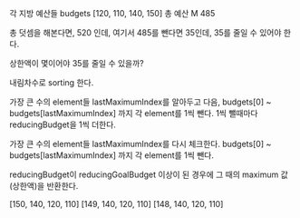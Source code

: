 각 지방 예산들 budgets [120, 110, 140, 150]
총 예산 M 485

총 덧셈을 해본다면, 520 인데, 여기서 485를 뺀다면
35인데, 35를 줄일 수 있어야 한다.

상한액이 몇이어야 35를 줄일 수 있을까?

내림차수로 sorting 한다.

가장 큰 수의 element들 lastMaximumIndex를 알아두고 다음,
budgets[0] ~ budgets[lastMaximumIndex] 까지 각 element를 1씩 뺀다.
1씩 뺄때마다 reducingBudget을 1씩 더한다.

가장 큰 수의 element들 lastMaximumIndex를 다시 체크한다.
budgets[0] ~ budgets[lastMaximumIndex] 까지 각 element를 1씩 뺀다.

reducingBudget이 reducingGoalBudget 이상이 된 경우에 그 때의 maximum 값(상한액)을 반환한다.


[150, 140, 120, 110]
[149, 140, 120, 110]
[148, 140, 120, 110]
